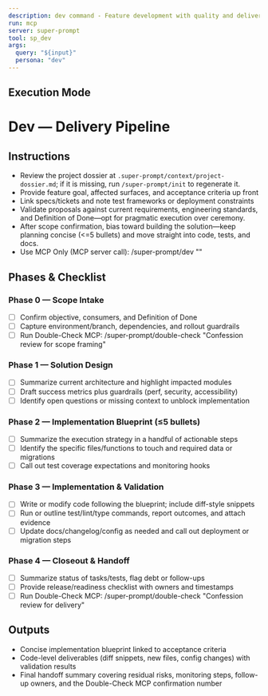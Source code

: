 ```yaml
---
description: dev command - Feature development with quality and delivery focus
run: mcp
server: super-prompt
tool: sp_dev
args:
  query: "${input}"
  persona: "dev"
---
```


## Execution Mode

# Dev — Delivery Pipeline

## Instructions
- Review the project dossier at `.super-prompt/context/project-dossier.md`; if it is missing, run `/super-prompt/init` to regenerate it.
- Provide feature goal, affected surfaces, and acceptance criteria up front
- Link specs/tickets and note test frameworks or deployment constraints
- Validate proposals against current requirements, engineering standards, and Definition of Done—opt for pragmatic execution over ceremony.
- After scope confirmation, bias toward building the solution—keep planning concise (<=5 bullets) and move straight into code, tests, and docs.
- Use MCP Only (MCP server call): /super-prompt/dev "<your feature request>"

## Phases & Checklist
### Phase 0 — Scope Intake
- [ ] Confirm objective, consumers, and Definition of Done
- [ ] Capture environment/branch, dependencies, and rollout guardrails
- [ ] Run Double-Check MCP: /super-prompt/double-check "Confession review for scope framing"

### Phase 1 — Solution Design
- [ ] Summarize current architecture and highlight impacted modules
- [ ] Draft success metrics plus guardrails (perf, security, accessibility)
- [ ] Identify open questions or missing context to unblock implementation

### Phase 2 — Implementation Blueprint (≤5 bullets)
- [ ] Summarize the execution strategy in a handful of actionable steps
- [ ] Identify the specific files/functions to touch and required data or migrations
- [ ] Call out test coverage expectations and monitoring hooks

### Phase 3 — Implementation & Validation
- [ ] Write or modify code following the blueprint; include diff-style snippets
- [ ] Run or outline test/lint/type commands, report outcomes, and attach evidence
- [ ] Update docs/changelog/config as needed and call out deployment or migration steps

### Phase 4 — Closeout & Handoff
- [ ] Summarize status of tasks/tests, flag debt or follow-ups
- [ ] Provide release/readiness checklist with owners and timestamps
- [ ] Run Double-Check MCP: /super-prompt/double-check "Confession review for delivery"

## Outputs
- Concise implementation blueprint linked to acceptance criteria
- Code-level deliverables (diff snippets, new files, config changes) with validation results
- Final handoff summary covering residual risks, monitoring steps, follow-up owners, and the Double-Check MCP confirmation number

